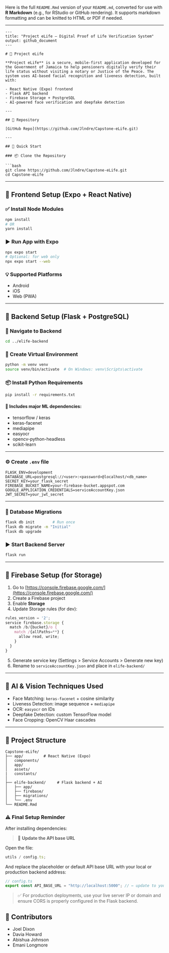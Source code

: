 Here is the full `README.Rmd` version of your `README.md`, converted for use with **R Markdown** (e.g., for RStudio or GitHub rendering). It supports markdown formatting and can be knitted to HTML or PDF if needed.

---

````rmarkdown
---
title: "Project eLife – Digital Proof of Life Verification System"
output: github_document
---

# 🧾 Project eLife

**Project eLife** is a secure, mobile-first application developed for the Government of Jamaica to help pensioners digitally verify their life status without visiting a notary or Justice of the Peace. The system uses AI-based facial recognition and liveness detection, built with:

- React Native (Expo) frontend
- Flask API backend
- Firebase Storage + PostgreSQL
- AI-powered face verification and deepfake detection

---

## 🔗 Repository

[GitHub Repo](https://github.com/Jlndre/Capstone-eLife.git)

---

## 🚀 Quick Start

### 📦 Clone the Repository

```bash
git clone https://github.com/Jlndre/Capstone-eLife.git
cd Capstone-eLife
````

---

## 🧪 Frontend Setup (Expo + React Native)

### ✅ Install Node Modules

```bash
npm install
# OR
yarn install
```

### ▶️ Run App with Expo

```bash
npx expo start
# Optional: for web only
npx expo start --web
```

### 💡 Supported Platforms

- Android
- iOS
- Web (PWA)

---

## 🔧 Backend Setup (Flask + PostgreSQL)

### 📁 Navigate to Backend

```bash
cd ../elife-backend
```

### 🐍 Create Virtual Environment

```bash
python -m venv venv
source venv/bin/activate  # On Windows: venv\Scripts\activate
```

### 📦 Install Python Requirements

```bash
pip install -r requirements.txt
```

#### 🧠 Includes major ML dependencies:

- tensorflow / keras
- keras-facenet
- mediapipe
- easyocr
- opencv-python-headless
- scikit-learn

---

### ⚙️ Create `.env` file

```env
FLASK_ENV=development
DATABASE_URL=postgresql://<user>:<password>@localhost/<db_name>
SECRET_KEY=your_flask_secret
FIREBASE_BUCKET_NAME=your-firebase-bucket.appspot.com
GOOGLE_APPLICATION_CREDENTIALS=serviceAccountKey.json
JWT_SECRET=your_jwt_secret
```

---

### 🔄 Database Migrations

```bash
flask db init        # Run once
flask db migrate -m "Initial"
flask db upgrade
```

### ▶️ Start Backend Server

```bash
flask run
```

---

## 🔗 Firebase Setup (for Storage)

1. Go to [https://console.firebase.google.com/](https://console.firebase.google.com/)
2. Create a Firebase project
3. Enable **Storage**
4. Update Storage rules (for dev):

```js
rules_version = '2';
service firebase.storage {
  match /b/{bucket}/o {
    match /{allPaths=**} {
      allow read, write;
    }
  }
}
```

5. Generate service key (Settings > Service Accounts > Generate new key)
6. Rename to `serviceAccountKey.json` and place in `elife-backend/`

---

## 🧠 AI & Vision Techniques Used

- Face Matching: `keras-facenet` + cosine similarity
- Liveness Detection: image sequence + `mediapipe`
- OCR: `easyocr` on IDs
- Deepfake Detection: custom TensorFlow model
- Face Cropping: OpenCV Haar cascades

---

## 📂 Project Structure

```
Capstone-eLife/
├── app/         # React Native (Expo)
│   components/
│   app/
│   assets/
|   constants/
│
├── elife-backend/     # Flask backend + AI
│   ├── app/
│   ├── firebase/
│   ├── migrations/
│   └── .env
└── README.Rmd
```

### ⚠️ Final Setup Reminder

After installing dependencies:

> 🔧 **Update the API base URL**

Open the file:

```ts
utils / config.ts;
```

And replace the placeholder or default API base URL with your local or production backend address:

```ts
// config.ts
export const API_BASE_URL = "http://localhost:5000"; // ← update to your backend URL
```

> ✅ For production deployments, use your live server IP or domain and ensure CORS is properly configured in the Flask backend.

## 🤝 Contributors

- Joel Dixon
- Davia Howard
- Abishua Johnson
- Emani Longmore
